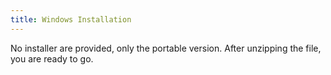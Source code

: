 ```yaml
---
title: Windows Installation
---
```


No installer are provided, only the portable version. After unzipping the file, you are ready to go.

